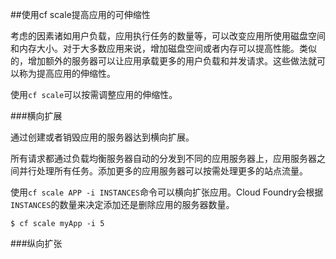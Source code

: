 ##使用cf scale提高应用的可伸缩性

考虑的因素诸如用户负载，应用执行任务的数量等，可以改变应用所使用磁盘空间和内存大小。对于大多数应用来说，增加磁盘空间或者内存可以提高性能。类似的，增加额外的服务器可以让应用承载更多的用户负载和并发请求。这些做法就可以称为提高应用的伸缩性。

使用```cf scale```可以按需调整应用的伸缩性。

###横向扩展

通过创建或者销毁应用的服务器达到横向扩展。

所有请求都通过负载均衡服务器自动的分发到不同的应用服务器上，应用服务器之间并行处理所有任务。添加更多的应用服务器可以按需处理更多的站点流量。

使用```cf scale APP -i INSTANCES```命令可以横向扩张应用。Cloud Foundry会根据```INSTANCES```的数量来决定添加还是删除应用的服务器数量。

```
$ cf scale myApp -i 5

```

###纵向扩张

